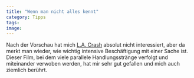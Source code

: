 ```yaml
---
title: "Wenn man nicht alles kennt"
category: Tipps
tags: 
image: 
---
```


Nach der Vorschau hat mich [L.A. Crash](http://www.rtl.de/film/specials/crash_derfilm/) absolut nicht interessiert, aber da merkt man wieder, wie wichtig intensive Beschäftigung mit einer Sache ist. Dieser Film, bei dem viele parallele Handlungsstränge verfolgt und miteinander verwoben werden, hat mir sehr gut gefallen und mich auch ziemlich berührt.